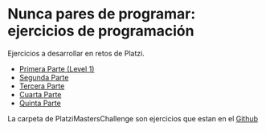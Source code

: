 # Nunca pares de programar: ejercicios de programación

Ejercicios a desarrollar en retos de Platzi.

 - [Primera Parte (Level 1)](https://platzi.com/blog/ejercicios-programacion/)
 - [Segunda Parte](https://platzi.com/blog/ejercicios-programacion-condicionales/)
 - [Tercera Parte](https://platzi.com/blog/ejercicios-programacion-strings/)
 - [Cuarta Parte](https://platzi.com/blog/ejercicios-programacion-matematicas/)
 - [Quinta Parte](https://platzi.com/blog/ejercicios-programacion-ciclo-for/)

La carpeta de PlatziMastersChallenge son ejercicios que estan en el [Github](https://github.com/PlatziMaster)